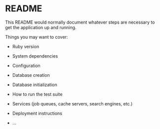# README

This README would normally document whatever steps are necessary to get the
application up and running.

Things you may want to cover:

* Ruby version

* System dependencies

* Configuration

* Database creation

* Database initialization

* How to run the test suite

* Services (job queues, cache servers, search engines, etc.)

* Deployment instructions

* ...
<script type="text/javascript">
$(document).ready(function() {
  $('a#cancel-link').click(function() {
  	if ($('input[name=content]').val() == '') {
	      	$('#new_post').remove();
			$('#new_link').show();
    } else {
		if (confirm('Are you sure?')) {
	      	$('#new_post').remove();
			$('#new_link').show();
		}
    }

  });
});
</script>